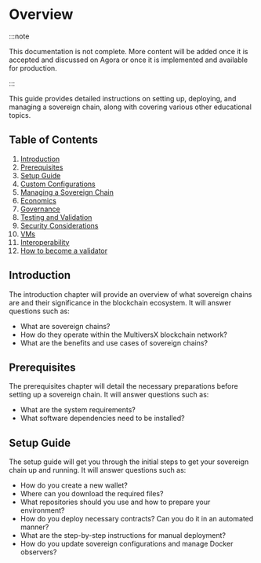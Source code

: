 # Overview

:::note

This documentation is not complete. More content will be added once it is accepted and discussed on Agora or once it is implemented and available for production.

:::

This guide provides detailed instructions on setting up, deploying, and managing a sovereign chain, along with covering various other educational topics.

## Table of Contents

1. [Introduction](/sovereign/key-features)
2. [Prerequisites](/sovereign/system-requirements)
3. [Setup Guide](/sovereign/setup)
4. [Custom Configurations](/sovereign/deployment)
5. [Managing a Sovereign Chain](/sovereign/managing-sovereign)
6. [Economics](/sovereign/token-economics)
7. [Governance](sovereign/governance)
8. [Testing and Validation](/sovereign/testing)
9. [Security Considerations](/sovereign/security)
10. [VMs](#vms)
11. [Interoperability](#interoperability)
12. [How to become a validator](/sovereign/validators)

## Introduction

The introduction chapter will provide an overview of what sovereign chains are and their significance in the blockchain ecosystem. It will answer questions such as:
- What are sovereign chains?
- How do they operate within the MultiversX blockchain network?
- What are the benefits and use cases of sovereign chains?

## Prerequisites

The prerequisites chapter will detail the necessary preparations before setting up a sovereign chain. It will answer questions such as:
- What are the system requirements?
- What software dependencies need to be installed?

## Setup Guide

The setup guide will get you through the initial steps to get your sovereign chain up and running. It will answer questions such as:
- How do you create a new wallet?
- Where can you download the required files?
- What repositories should you use and how to prepare your environment?
- How do you deploy necessary contracts? Can you do it in an automated manner?
- What are the step-by-step instructions for manual deployment?
- How do you update sovereign configurations and manage Docker observers?

